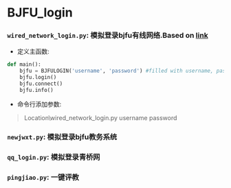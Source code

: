 # BJFU_login

### `wired_network_login.py`: 模拟登录bjfu有线网络.Based on [link](https://blog.cother.org/%E8%BD%AF%E4%BB%B6/2015/12/31/Python-Login-NetManager.html)

- 定义主函数:

```python
def main():
    bjfu = BJFULOGIN('username', 'password') #filled with username, password
    bjfu.login()
    bjfu.connect()
    bjfu.info()
```

- 命令行添加参数:

> Location\wired_network_login.py username password

### `newjwxt.py`: 模拟登录bjfu教务系统

### `qq_login.py`: 模拟登录青桥网

### `pingjiao.py`: 一键评教
